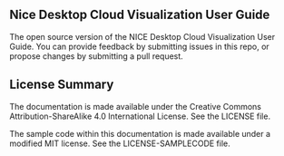 ## Nice Desktop Cloud Visualization User Guide

The open source version of the NICE Desktop Cloud Visualization User Guide. You can provide feedback by submitting issues in this repo, or propose changes by submitting a pull request.

## License Summary

The documentation is made available under the Creative Commons Attribution-ShareAlike 4.0 International License. See the LICENSE file.

The sample code within this documentation is made available under a modified MIT license. See the LICENSE-SAMPLECODE file.

